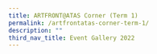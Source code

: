 ```yaml
---
title: ARTFRONT@ATAS Corner (Term 1)
permalink: /artfrontatas-corner-term-1/
description: ""
third_nav_title: Event Gallery 2022
---
```

